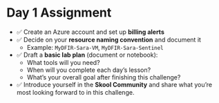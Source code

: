 # Day 1 Assignment

- ✅ Create an Azure account and set up **billing alerts**  
- ✅ Decide on your **resource naming convention** and document it  
  - Example: `MyDFIR-Sara-VM`, `MyDFIR-Sara-Sentinel`  
- ✅ Draft a **basic lab plan** (document or notebook):
  - What tools will you need?  
  - When will you complete each day’s lesson?  
  - What’s your overall goal after finishing this challenge?  
- ✅ Introduce yourself in the **Skool Community** and share what you’re most looking forward to in this challenge.  

